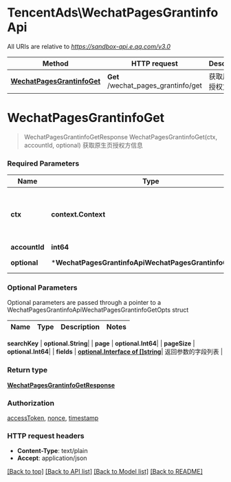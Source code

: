 # TencentAds\WechatPagesGrantinfoApi

All URIs are relative to *https://sandbox-api.e.qq.com/v3.0*

Method | HTTP request | Description
------------- | ------------- | -------------
[**WechatPagesGrantinfoGet**](WechatPagesGrantinfoApi.md#WechatPagesGrantinfoGet) | **Get** /wechat_pages_grantinfo/get | 获取原生页授权方信息


# **WechatPagesGrantinfoGet**
> WechatPagesGrantinfoGetResponse WechatPagesGrantinfoGet(ctx, accountId, optional)
获取原生页授权方信息

### Required Parameters

Name | Type | Description  | Notes
------------- | ------------- | ------------- | -------------
 **ctx** | **context.Context** | context for authentication, logging, cancellation, deadlines, tracing, etc.
  **accountId** | **int64**|  | 
 **optional** | ***WechatPagesGrantinfoApiWechatPagesGrantinfoGetOpts** | optional parameters | nil if no parameters

### Optional Parameters
Optional parameters are passed through a pointer to a WechatPagesGrantinfoApiWechatPagesGrantinfoGetOpts struct

Name | Type | Description  | Notes
------------- | ------------- | ------------- | -------------

 **searchKey** | **optional.String**|  | 
 **page** | **optional.Int64**|  | 
 **pageSize** | **optional.Int64**|  | 
 **fields** | [**optional.Interface of []string**](string.md)| 返回参数的字段列表 | 

### Return type

[**WechatPagesGrantinfoGetResponse**](WechatPagesGrantinfoGetResponse.md)

### Authorization

[accessToken](../README.md#accessToken), [nonce](../README.md#nonce), [timestamp](../README.md#timestamp)

### HTTP request headers

 - **Content-Type**: text/plain
 - **Accept**: application/json

[[Back to top]](#) [[Back to API list]](../README.md#documentation-for-api-endpoints) [[Back to Model list]](../README.md#documentation-for-models) [[Back to README]](../README.md)


